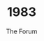 ---
published: true
layout: "post"
title: "1983"
timeline: "false"
teaserText: "AIDS Vancouver’s first community forum brought Paul Popham of the Gay Men’s Health Crisis in NYC and was attended by many including, 'Patient Zero', Gaetan Dugas."
subtitle: "The Forum"
video: "http://player.vimeo.com/video/71000151"
teaserImg: "1983-teaser.jpg"
featureImg: "1983-feature.jpg"

statistics: 
  - stat: "7"
    desc: "reported AIDS cases in BC."
    link: "http://www.bccdc.ca/NR/rdonlyres/54BFF7F2-E283-4E72-BF2A-73EC2813F0D1/0/HIV_Annual_Report_2011_20111011.pdf"
    type: "pdf"

  - stat: "64"
    desc: "cases reported in Canada."
    link: "http://www.phac-aspc.gc.ca/aids-sida/publication/survreport/2009/surveillance_2009_4-eng.php#Section_3_14"
    type: "webpage"

  - stat: "33"
    desc: "countries reporting AIDS."
    link: "http://www.nytimes.com/1983/11/29/science/aids-now-seen-as-a-worldwide-health-problem.html"
    type: "webpage"

global: 
  - item: "Pasteur Institute isolates the HIV Virus for the first time."
    link: "http://www.pasteur.fr/ip/easysite/pasteur/en/press/press-kits/hiv-aids-research-at-the-institut-pasteur/the-discovery-of-the-aids-virus-in-1983"
    type: "webpage"

  - item: "First known 'safe sex' publication — 'How to Have Sex in an Epidemic', by Richard Berkowitz is published."
    link: "http://richardberkowitz.com/category/4-how-to-have-sex-in-an-epidemic/"
    type: "webpage"

  - item: "Larry Kramer’s essay ‘1112 and Counting’ is published in The New York Native."
    link: "http://indymedia.org.uk/en/2003/05/66488.html"
    type: "webpage"

national: 
  - item: "AIDS Committee of Toronto (ACT) is established."
    link: "http://www.actoronto.org/"
    type: "webpage"

  - item: "National task force on AIDS is established (later National Advisory Committee on AIDS), which is appointed by the Canadian Minister of National Health and Welfare."
    link: "http://www.phac-aspc.gc.ca/aids-sida/fi-if/minister-eng.php"
    type: "webpage"

  - item: "The first AIDS case appearing in a hemophiliac is published in the ‘Canada Diseases Weekly Report’."
    link: "http://publications.gc.ca/collections/Collection/CP32-62-3-1997-1E.pdf"
    type: "pdf"

year: 
  - item: "Apple launches Macintosh, announced by the famous commercial, ‘1984’."
    link: "http://www.youtube.com/watch?v=VtvjbmoDx-I"
    type: "video"

  - item: "Michael Jackson performs ‘Billie Jean’ where he moonwalks for the first time."
    link: "http://www.youtube.com/watch?v=kXhy7ZsiR50"
    type: "video"

  - item: "Margaret Thatcher is elected, leading Britain’s Conservative party for a second term."
    link: "http://www.bbc.co.uk/history/people/margaret_thatcher"
    type: "webpage"

local: 
  - item: "7 known cases in Vancouver."
    link: "/media/1983-first-news.pdf"
    type: "pdf"

  - item: "Vancouver Lymphadenopathy AIDS Study (VLAS) begins enrollment of over 700 homosexual men, to gain personal information on sexual activity and risk factors that may be a contributor to AIDS."
    link: "/media/1983-VLAS-Study-2_web.pdf"
    type: "pdf"

  - item: "First AIDS forum is held March 12, 1983 by AIDS Vancouver at the West End Community Centre. Keynote speakers include Dr. Brian Willoughby, Dr. Michael Maynard, Paul Popham, Geoff Mains, Steven Sacks, Pastor Ernie Lacasse and the alleged 'Patient Zero', Gaëtan Dugas."

  - item: "Dr. Brian Willoughby speaks at the first AIDS forum and encourages people who have any symptoms of AIDS, or gay men with multiple sex partners, to exclude themselves from giving blood."
  
  - item: "‘Fight Fear With The Facts’ brochure is produced by AIDS Vancouver."
    link: "/media/1983-Fight-Fear-with-the-Facts-AV-Brochure_web.pdf"
    type: "pdf"

  - item: "AIDS Vancouver creates a phone hotline to answer calls from the public."

  - item: "AIDS Vancouver holds its first Support Group meeting for people infected or affected by HIV/AIDS."
    link: "/media/1983-Support-Group-Flyer.jpg"
    type: "image"
---